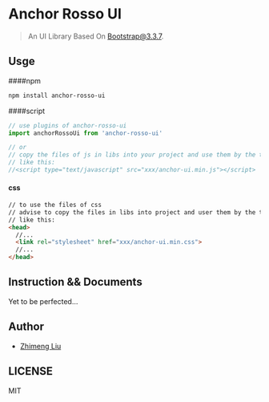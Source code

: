 # Anchor Rosso UI

> An UI Library Based On Bootstrap@3.3.7.

## Usge

####npm
```bash
npm install anchor-rosso-ui
```

####script
```javascript
// use plugins of anchor-rosso-ui
import anchorRossoUi from 'anchor-rosso-ui'

// or
// copy the files of js in libs into your project and use them by the tag of script
// like this:
//<script type="text/javascript" src="xxx/anchor-ui.min.js"></script>
```

#### css

```html
// to use the files of css
// advise to copy the files in libs into project and user them by the tag of link
// like this:
<head>
  //...
  <link rel="stylesheet" href="xxx/anchor-ui.min.css">
  //...
</head>
```

## Instruction && Documents

Yet to be perfected...

## Author

* [Zhimeng Liu](https://github.com/liuzmeng)

## LICENSE

MIT